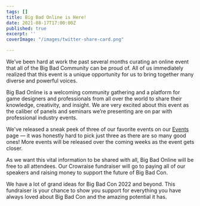 ```yaml
---
tags: []
title: Big Bad Online is Here!
date: 2021-08-17T17:00:00Z
published: true
excerpt: ''
coverImage: "/images/twitter-share-card.png"

---
```

We’ve been hard at work the past several months curating an online event that all of the Big Bad Community can be proud of. All of us immediately realized that this event is a unique opportunity for us to bring together many diverse and powerful voices.

Big Bad Online is a welcoming community gathering and a platform for game designers and professionals from all over the world to share their knowledge, creativity, and insight. We are very excited about this event as the caliber of panels and seminars we’re presenting are on par with professional industry events.

We've released a sneak peek of three of our favorite events on our [Events](/events/) page — it was honestly hard to pick just three as there are so many good ones! More events will be released over the coming weeks as the event gets closer.

As we want this vital information to be shared with all, Big Bad Online will be free to all attendees. Our Crowraise fundraiser will go to paying all of our speakers and raising money to support the future of Big Bad Con.

We have a lot of grand ideas for Big Bad Con 2022 and beyond. This fundraiser is your chance to show you support for everything you have always loved about Big Bad Con and the amazing potential it has.